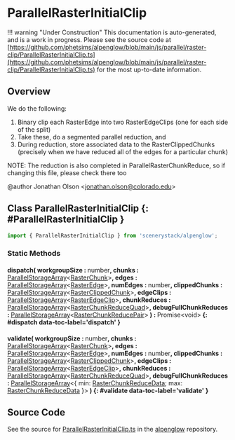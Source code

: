 # ParallelRasterInitialClip

!!! warning "Under Construction"
    This documentation is auto-generated, and is a work in progress. Please see the source code at
    [https://github.com/phetsims/alpenglow/blob/main/js/parallel/raster-clip/ParallelRasterInitialClip.ts](https://github.com/phetsims/alpenglow/blob/main/js/parallel/raster-clip/ParallelRasterInitialClip.ts) for the most up-to-date information.

## Overview

We do the following:

1. Binary clip each RasterEdge into two RasterEdgeClips (one for each side of the split)
2. Take these, do a segmented parallel reduction, and
3. During reduction, store associated data to the RasterClippedChunks (precisely when we have reduced all of the
   edges for a particular chunk)

NOTE: The reduction is also completed in ParallelRasterChunkReduce, so if changing this file, please check there too

@author Jonathan Olson &lt;jonathan.olson@colorado.edu&gt;

## Class ParallelRasterInitialClip {: #ParallelRasterInitialClip }


```js
import { ParallelRasterInitialClip } from 'scenerystack/alpenglow';
```
### Static Methods

#### dispatch( workgroupSize : <span style="font-weight: 400;"><span style="color: hsla(calc(var(--md-hue) + 180deg),80%,40%,1);">number</span></span>, chunks : <span style="font-weight: 400;">[ParallelStorageArray](../alpenglow/ParallelStorageArray.md)&lt;[RasterChunk](../alpenglow/RasterChunk.md)&gt;</span>, edges : <span style="font-weight: 400;">[ParallelStorageArray](../alpenglow/ParallelStorageArray.md)&lt;[RasterEdge](../alpenglow/RasterEdge.md)&gt;</span>, numEdges : <span style="font-weight: 400;"><span style="color: hsla(calc(var(--md-hue) + 180deg),80%,40%,1);">number</span></span>, clippedChunks : <span style="font-weight: 400;">[ParallelStorageArray](../alpenglow/ParallelStorageArray.md)&lt;[RasterClippedChunk](../alpenglow/RasterClippedChunk.md)&gt;</span>, edgeClips : <span style="font-weight: 400;">[ParallelStorageArray](../alpenglow/ParallelStorageArray.md)&lt;[RasterEdgeClip](../alpenglow/RasterEdgeClip.md)&gt;</span>, chunkReduces : <span style="font-weight: 400;">[ParallelStorageArray](../alpenglow/ParallelStorageArray.md)&lt;[RasterChunkReduceQuad](../alpenglow/RasterChunkReduceQuad.md)&gt;</span>, debugFullChunkReduces : <span style="font-weight: 400;">[ParallelStorageArray](../alpenglow/ParallelStorageArray.md)&lt;[RasterChunkReducePair](../alpenglow/RasterChunkReducePair.md)&gt;</span> ) : <span style="font-weight: 400;">Promise&lt;<span style="color: hsla(calc(var(--md-hue) + 180deg),80%,40%,1);">void</span>&gt;</span> {: #dispatch data-toc-label='dispatch' }

#### validate( workgroupSize : <span style="font-weight: 400;"><span style="color: hsla(calc(var(--md-hue) + 180deg),80%,40%,1);">number</span></span>, chunks : <span style="font-weight: 400;">[ParallelStorageArray](../alpenglow/ParallelStorageArray.md)&lt;[RasterChunk](../alpenglow/RasterChunk.md)&gt;</span>, edges : <span style="font-weight: 400;">[ParallelStorageArray](../alpenglow/ParallelStorageArray.md)&lt;[RasterEdge](../alpenglow/RasterEdge.md)&gt;</span>, numEdges : <span style="font-weight: 400;"><span style="color: hsla(calc(var(--md-hue) + 180deg),80%,40%,1);">number</span></span>, clippedChunks : <span style="font-weight: 400;">[ParallelStorageArray](../alpenglow/ParallelStorageArray.md)&lt;[RasterClippedChunk](../alpenglow/RasterClippedChunk.md)&gt;</span>, edgeClips : <span style="font-weight: 400;">[ParallelStorageArray](../alpenglow/ParallelStorageArray.md)&lt;[RasterEdgeClip](../alpenglow/RasterEdgeClip.md)&gt;</span>, chunkReduces : <span style="font-weight: 400;">[ParallelStorageArray](../alpenglow/ParallelStorageArray.md)&lt;[RasterChunkReduceQuad](../alpenglow/RasterChunkReduceQuad.md)&gt;</span>, debugFullChunkReduces : <span style="font-weight: 400;">[ParallelStorageArray](../alpenglow/ParallelStorageArray.md)&lt;{ min: [RasterChunkReduceData](../alpenglow/RasterChunkReduceData.md); max: [RasterChunkReduceData](../alpenglow/RasterChunkReduceData.md) }&gt;</span> ) {: #validate data-toc-label='validate' }



## Source Code

See the source for [ParallelRasterInitialClip.ts](https://github.com/phetsims/alpenglow/blob/main/js/parallel/raster-clip/ParallelRasterInitialClip.ts) in the [alpenglow](https://github.com/phetsims/alpenglow) repository.
